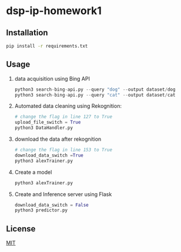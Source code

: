 # dsp-ip-homework1

## Installation
```bash
pip install -r requirements.txt 
```

## Usage

1) data acquisition using Bing API
   ```python
   python3 search-bing-api.py --query "dog" --output dataset/dog
   python3 search-bing-api.py --query "cat" --output dataset/cat
   ```

2) Automated data cleaning using Rekognition:
   ```python
   # change the flag in line 127 to True
   upload_file_switch = True
   python3 DataHandler.py
   ```
3) download the data after rekognition
   ```python
   # change the flag in line 153 to True
   download_data_switch =True
   python3 alexTrainer.py
   ```
   
3) Create a model 
   ```python
   python3 alexTrainer.py
   ```

4) Create and Inference server using Flask
   ```python
   download_data_switch = False
   python3 predictor.py
   ```
## License
[MIT](https://choosealicense.com/licenses/mit/)
